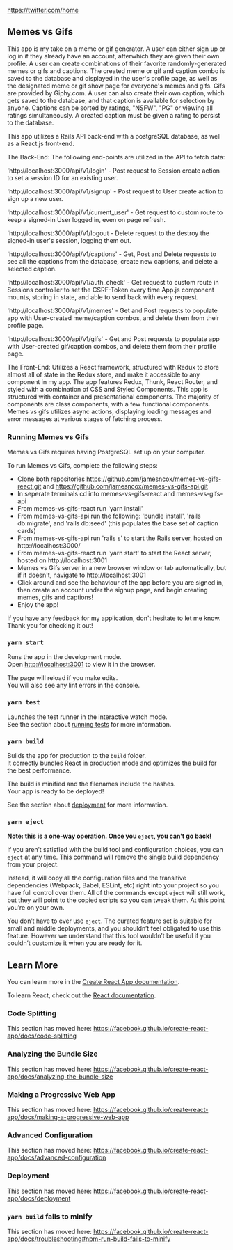 https://twitter.com/home

## Memes vs Gifs

This app is my take on a meme or gif generator. A user can either sign up or log in if they already have an account, afterwhich they are given their own profile. A user can create combinations of their favorite randomly-generated memes or gifs and captions. The created meme or gif and caption combo is saved to the database and displayed in the user's profile page, as well as the designated meme or gif show page for everyone's memes and gifs. Gifs are provided by Giphy.com. A user can also create their own caption, which gets saved to the database, and that caption is available for selection by anyone. Captions can be sorted by ratings, "NSFW", "PG" or viewing all ratings simultaneously. A created caption must be given a rating to persist to the database.

This app utilizes a Rails API back-end with a postgreSQL database, as well as a React.js front-end.

The Back-End: The following end-points are utilized in the API to fetch data:

'http://localhost:3000/api/v1/login' - Post request to Session create action to set a session ID for an existing user.

'http://localhost:3000/api/v1/signup' - Post request to User create action to sign up a new user.

'http://localhost:3000/api/v1/current_user' - Get request to custom route to keep a signed-in User logged in, even on page refresh.

'http://localhost:3000/api/v1/logout - Delete request to the destroy the signed-in user's session, logging them out.

'http://localhost:3000/api/v1/captions' - Get, Post and Delete requests to see all the captions from the database, create new captions, and delete a selected caption.

'http://localhost:3000/api/v1/auth_check' - Get request to custom route in Sessions controller to set the CSRF-Token every time App.js component mounts, storing in state, and able to send back with every request. 

'http://localhost:3000/api/v1/memes' - Get and Post requests to populate app with User-created meme/caption combos, and delete them from their profile page.

'http://localhost:3000/api/v1/gifs' - Get and Post requests to populate app with User-created gif/caption combos, and delete them from their profile page.

The Front-End: Utilizes a React framework, structured with Redux to store almost all of state in the Redux store, and make it accessible to any component in my app. The app features Redux, Thunk, React Router, and styled with a combination of CSS and Styled Components. This app is structured with container and presentational components. The majority of components are class components, with a few functional components. Memes vs gifs utilizes async actions, displaying loading messages and error messages at various stages of fetching process. 

### Running Memes vs Gifs

Memes vs Gifs requires having PostgreSQL set up on your computer.

To run Memes vs Gifs, complete the following steps:
- Clone both repositories https://github.com/jamesncox/memes-vs-gifs-react.git and https://github.com/jamesncox/memes-vs-gifs-api.git 
- In seperate terminals cd into memes-vs-gifs-react and memes-vs-gifs-api
- From memes-vs-gifs-react run 'yarn install' 
- From memes-vs-gifs-api run the following: 'bundle install', 'rails db:migrate', and 'rails db:seed' (this populates the base set of caption cards)
- From memes-vs-gifs-api run 'rails s' to start the Rails server, hosted on http://localhost:3000/
- From memes-vs-gifs-react run 'yarn start' to start the React server, hosted on http://localhost:3001
- Memes vs Gifs server in a new browser window or tab automatically, but if it doesn't, navigate to http://localhost:3001 
- Click around and see the behaviour of the app before you are signed in, then create an account under the signup page, and begin creating memes, gifs and captions! 
- Enjoy the app!

If you have any feedback for my application, don't hesitate to let me know. Thank you for checking it out!


### `yarn start`

Runs the app in the development mode.<br />
Open [http://localhost:3001](http://localhost:3001) to view it in the browser.

The page will reload if you make edits.<br />
You will also see any lint errors in the console.

### `yarn test`

Launches the test runner in the interactive watch mode.<br />
See the section about [running tests](https://facebook.github.io/create-react-app/docs/running-tests) for more information.

### `yarn build`

Builds the app for production to the `build` folder.<br />
It correctly bundles React in production mode and optimizes the build for the best performance.

The build is minified and the filenames include the hashes.<br />
Your app is ready to be deployed!

See the section about [deployment](https://facebook.github.io/create-react-app/docs/deployment) for more information.

### `yarn eject`

**Note: this is a one-way operation. Once you `eject`, you can’t go back!**

If you aren’t satisfied with the build tool and configuration choices, you can `eject` at any time. This command will remove the single build dependency from your project.

Instead, it will copy all the configuration files and the transitive dependencies (Webpack, Babel, ESLint, etc) right into your project so you have full control over them. All of the commands except `eject` will still work, but they will point to the copied scripts so you can tweak them. At this point you’re on your own.

You don’t have to ever use `eject`. The curated feature set is suitable for small and middle deployments, and you shouldn’t feel obligated to use this feature. However we understand that this tool wouldn’t be useful if you couldn’t customize it when you are ready for it.

## Learn More

You can learn more in the [Create React App documentation](https://facebook.github.io/create-react-app/docs/getting-started).

To learn React, check out the [React documentation](https://reactjs.org/).

### Code Splitting

This section has moved here: https://facebook.github.io/create-react-app/docs/code-splitting

### Analyzing the Bundle Size

This section has moved here: https://facebook.github.io/create-react-app/docs/analyzing-the-bundle-size

### Making a Progressive Web App

This section has moved here: https://facebook.github.io/create-react-app/docs/making-a-progressive-web-app

### Advanced Configuration

This section has moved here: https://facebook.github.io/create-react-app/docs/advanced-configuration

### Deployment

This section has moved here: https://facebook.github.io/create-react-app/docs/deployment

### `yarn build` fails to minify

This section has moved here: https://facebook.github.io/create-react-app/docs/troubleshooting#npm-run-build-fails-to-minify
